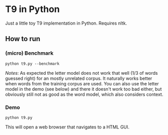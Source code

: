 # T9 in Python

Just a little toy T9 implementation in Python.
Requires nltk.

## How to run

### (micro) Benchmark

`python t9.py --benchmark`

*Notes*: As expected the letter model does not work that well (1/3 of words guessed right) for an mostly unrelated corpus.
         It naturally works better when words from the training corpus are used.
         You can also use the letter model in the demo (see below) and there it doesn't work too bad either,
         but obviously still not as good as the word model, which also considers context.

### Demo

`python t9.py`

This will open a web browser that navigates to a HTML GUI.

